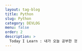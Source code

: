 ```yaml
---
layout: tag-blog
title: Python
slug: Python
category: DEVLOG
menu: false
order: 2
description: >
  Today I Learn : 내가 오늘 공부한 것
---
```

